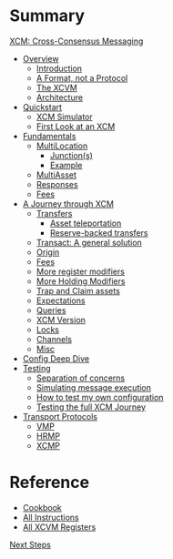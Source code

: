 # Summary

[XCM: Cross-Consensus Messaging](xcm.md)

- [Overview](overview/README.md)
  - [Introduction](overview/interoperability.md)
  - [A Format, not a Protocol](overview/format.md)
  - [The XCVM](overview/xcvm.md)
  - [Architecture](overview/architecture.md)
- [Quickstart](quickstart/README.md)
  - [XCM Simulator](quickstart/xcm-simulator.md)
  - [First Look at an XCM](quickstart/first-look.md)
- [Fundamentals](fundamentals/README.md)
  - [MultiLocation](fundamentals/multilocation/README.md)
    - [Junction(s)](fundamentals/multilocation/junction.md)
    - [Example](fundamentals/multilocation/example.md)
  - [MultiAsset](fundamentals/multiasset.md)
  - [Responses](fundamentals/responses.md)
  - [Fees](fundamentals/fees.md)
- [A Journey through XCM](journey/README.md)
  - [Transfers](journey/transfers/README.md)
    - [Asset teleportation](journey/transfers/teleports.md)
    - [Reserve-backed transfers](journey/transfers/reserve.md)
  - [Transact: A general solution](journey/transact.md)
  - [Origin]()
  - [Fees]()
  - [More register modifiers](journey/register-modifiers.md)
  - [More Holding Modifiers](./journey/holding-modifiers.md)
  - [Trap and Claim assets](./journey/trap-and-claim.md)
  - [Expectations](journey/expects.md)
  - [Queries](journey/queries.md)
  - [XCM Version](journey/version.md)
  - [Locks]()
  - [Channels]()
  - [Misc]()
- [Config Deep Dive](executor_config/README.md)
- [Testing]()
  - [Separation of concerns]()
  - [Simulating message execution]()
  - [How to test my own configuration]()
  - [Testing the full XCM Journey]()
- [Transport Protocols]()
  - [VMP]()
  - [HRMP]()
  - [XCMP]()

# Reference

- [Cookbook]()
- [All Instructions]()
- [All XCVM Registers]()

[Next Steps]()
